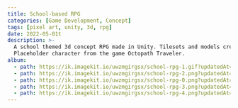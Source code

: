 ```yaml
---
title: School-based RPG
categories: [Game Development, Concept]
tags: [pixel art, unity, 3d, rpg]
date: 2022-05-01t
description: >-
  A school themed 3d concept RPG made in Unity. Tilesets and models created by me.
  Placeholder character from the game Octopath Traveler.
album:
  - path: https://ik.imagekit.io/uwzmgirgsx/school-rpg-1.gif?updatedAt=1742348943814
  - path: https://ik.imagekit.io/uwzmgirgsx/school-rpg-2.png?updatedAt=1742348943814
  - path: https://ik.imagekit.io/uwzmgirgsx/school-rpg-0.png?updatedAt=1742348943814
  - path: https://ik.imagekit.io/uwzmgirgsx/school-rpg-3.png?updatedAt=1742599110664
  - path: https://ik.imagekit.io/uwzmgirgsx/school-rpg-4.png?updatedAt=1742599111467
---
```


